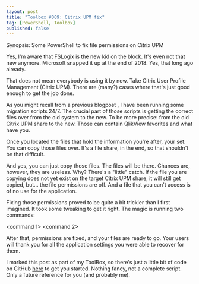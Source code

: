 ```yaml
---
layout: post
title: "Toolbox #009: Citrix UPM fix"
tag: [PowerShell, Toolbox]
published: false
---
```

Synopsis: Some PowerShell to fix file permissions on Citrix UPM

Yes, I'm aware that FSLogix is the new kid on the block. It's even not that new anymore. Microsoft snapped it up at the end of 2018. Yes, that long ago already.

That does not mean everybody is using it by now. Take Citrix User Profile Management (Citrix UPM). There are (many?) cases where that's just good enough to get the job done.

As you might recall from a previous blogpost <link here>, I have been running some migration scripts 24/7. The crucial part of those scripts is getting the correct files over from the old system to the new. To be more precise: from the old Citrix UPM share to the new. Those can contain QlikView favorites and what have you.

Once you located the files that hold the information you're after, your set. You can copy those files over. It's a file share, in the end, so that shouldn't be that difficult.

And yes, you can just copy those files. The files will be there. Chances are, however, they are useless. Why? There's a "little" catch. If the file you are copying does not yet exist on the target Citrix UPM share, it will still get copied, but... the file permissions are off. And a file that you can't access is of no use for the application.

Fixing those permissions proved to be quite a bit trickier than I first imagined. It took some tweaking to get it right. The magic is running two commands:

<command 1>
<command 2>

After that, permissions are fixed, and your files are ready to go. Your users will thank you for all the application settings you were able to recover for them.

I marked this post as part of my ToolBox, so there's just a little bit of code on GitHub [here](https://github.com/Cloudsparkle/CTXAutoLaunch) to get you started. Nothing fancy, not a complete script. Only a future reference for you (and probably me).
